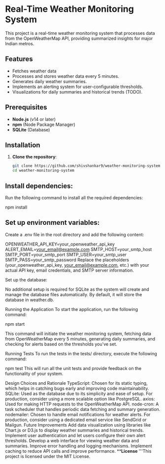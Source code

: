 # Real-Time Weather Monitoring System

This project is a real-time weather monitoring system that processes data from the OpenWeatherMap API, providing summarized insights for major Indian metros.

## Features

- Fetches weather data
- Processes and stores weather data every 5 minutes.
- Generates daily weather summaries.
- Implements an alerting system for user-configurable thresholds.
- Visualizations for daily summaries and historical trends (TODO).

## Prerequisites

- **Node.js** (v14 or later)
- **npm** (Node Package Manager)
- **SQLite** (Database)

## Installation

1. **Clone the repository**:

   ```bash
   git clone https://github.com/shivshankar9/weather-monitoring-system.git
   cd weather-monitoring-system

## Install dependencies:
Run the following command to install all the required dependencies:

npm install
## Set up environment variables:

Create a .env file in the root directory and add the following content:


OPENWEATHER_API_KEY=your_openweather_api_key
ALERT_EMAIL=your_email@example.com
SMTP_HOST=your_smtp_host
SMTP_PORT=your_smtp_port
SMTP_USER=your_smtp_user
SMTP_PASS=your_smtp_password
Replace the placeholders (your_openweather_api_key, your_email@example.com, etc.) with your actual API key, email credentials, and SMTP server information.

Set up the database:

No additional setup is required for SQLite as the system will create and manage the database files automatically. By default, it will store the database in weather.db.

Running the Application
To start the application, run the following command:

npm start

This command will initiate the weather monitoring system, fetching data from OpenWeatherMap every 5 minutes, generating daily summaries, and checking for alerts based on the thresholds you've set.

Running Tests
To run the tests in the tests/ directory, execute the following command:

npm test
This will run all the unit tests and provide feedback on the functionality of your system.

Design Choices and Rationale
TypeScript: Chosen for its static typing, which helps in catching bugs early and improving code maintainability.
SQLite: Used as the database due to its simplicity and ease of setup. For production, consider using a more scalable option like PostgreSQL.
axios: Used for making HTTP requests to the OpenWeatherMap API.
node-cron: A task scheduler that handles periodic data fetching and summary generation.
nodemailer: Chosen to handle email notifications for weather alerts. For production, consider using a dedicated email service like SendGrid or Mailgun.
Future Improvements
Add data visualization using libraries like Chart.js or D3.js to display weather summaries and historical trends.
Implement user authentication and let users configure their own alert thresholds.
Develop a web interface for viewing weather data and summaries.
Improve error handling and logging mechanisms.
Implement caching to reduce API calls and improve performance.
****License**
'''This project is licensed under the MIT License.
